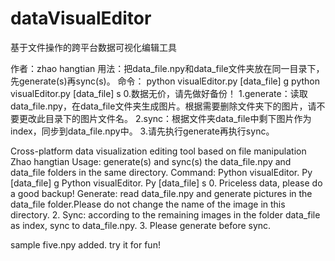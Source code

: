 # dataVisualEditor
基于文件操作的跨平台数据可视化编辑工具

作者：zhao hangtian
用法：把data_file.npy和data_file文件夹放在同一目录下，先generate(s)再sync(s)。
命令：
	python visualEditor.py [data_file] g
	python visualEditor.py [data_file] s
0.数据无价，请先做好备份！
1.generate：读取data_file.npy，在data_file文件夹生成图片。根据需要删除文件夹下的图片，请不要更改此目录下的图片文件名。
2.sync：根据文件夹data_file中剩下图片作为index，同步到data_file.npy中。
3.请先执行generate再执行sync。


Cross-platform data visualization editing tool based on file manipulation
Zhao hangtian
Usage: generate(s) and sync(s) the data_file.npy and data_file folders in the same directory.
Command:
Python visualEditor. Py [data_file] g
Python visualEditor. Py [data_file] s
0. Priceless data, please do a good backup!
Generate: read data_file.npy and generate pictures in the data_file folder.Please do not change the name of the image in this directory.
2. Sync: according to the remaining images in the folder data_file as index, sync to data_file.npy.
3. Please generate before sync.


sample five.npy added. try it for fun!
